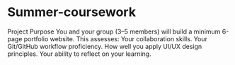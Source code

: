 # Summer-coursework
Project Purpose      You and your group (3–5 members) will build a minimum 6-page portfolio website.      This assesses:          Your collaboration skills.          Your Git/GitHub workflow proficiency.          How well you apply UI/UX design principles.          Your ability to reflect on your learning.
